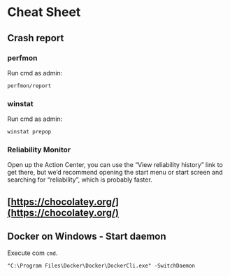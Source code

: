 # Cheat Sheet

## Crash report

### perfmon

Run cmd as admin:

```bash
perfmon/report
```

### winstat

Run cmd as admin:

```bash
winstat prepop
```

### Reliability Monitor

Open up the Action Center, you can use the “View reliability history” link to get there, but we’d recommend opening the start menu or start screen and searching for “reliability”, which is probably faster.

## [https://chocolatey.org/](https://chocolatey.org/)

## Docker on Windows - Start daemon

Execute com `cmd`.

```text
"C:\Program Files\Docker\Docker\DockerCli.exe" -SwitchDaemon
```

## 



